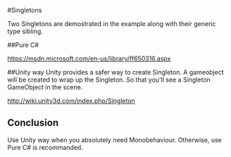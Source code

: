#Singletons

Two Singletons are demostrated in the example along with their generic type sibling.

##Pure C# 

https://msdn.microsoft.com/en-us/library/ff650316.aspx

##Unity way
Unity provides a safer way to create Singleton. A gameobject will be created to wrap up the Singleton. So that you'll see a Singleton GameObject in the scene.

http://wiki.unity3d.com/index.php/Singleton

## Conclusion
Use Unity way when you absolutely need Monobehaviour. Otherwise, use Pure C# is recommanded.